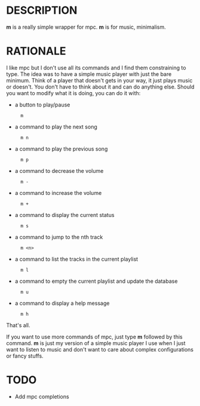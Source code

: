 # DESCRIPTION

**m** is a really simple wrapper for mpc. **m** is for music, minimalism.


# RATIONALE

I like mpc but I don't use all its commands and I find them constraining to type. 
The idea was to have a simple music player with just the bare minimum. 
Think of a player that doesn't gets in your way, it just plays music or doesn't. 
You don't have to think about it and can do anything else. Should you want to
modify what it is doing, you can do it with:

* a button to play/pause

    	m

* a command to play the next song

    	m n

* a command to play the previous song

    	m p

* a command to decrease the volume

   		m -

* a command to increase the volume

    	m +

* a command to display the current status

    	m s

* a command to jump to the nth track 

    	m <n>

* a command to list the tracks in the current playlist

    	m l

* a command to empty the current playlist and update the database

    	m u

* a command to display a help message

    	m h

That's all. 

If you want to use more commands of mpc, just type **m** followed by
this command. **m** is just my version of a simple music player I use when I just
want to listen to music and don't want to care about complex configurations or
fancy stuffs. 


# TODO

* Add mpc completions
